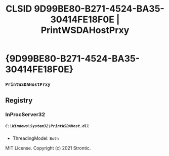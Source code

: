 ﻿---
title: "CLSID 9D99BE80-B271-4524-BA35-30414FE18F0E | PrintWSDAHostPrxy"
excerpt: What is COM-Object CLSID 9D99BE80-B271-4524-BA35-30414FE18F0E?
---

# {9D99BE80-B271-4524-BA35-30414FE18F0E}

### `PrintWSDAHostPrxy`

## Registry


### InProcServer32

##### `C:\Windows\System32\PrintWSDAHost.dll`
* ThreadingModel: `Both`

MIT License. Copyright (c) 2021 Strontic.


